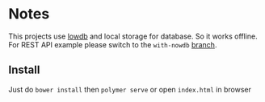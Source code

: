 # Notes

This projects use [lowdb](https://github.com/typicode/lowdb) and local storage for database. So it works offline. For REST API example please switch to the `with-nowdb` [branch](https://github.com/rangerkuning/polymer-simple-crud-app/tree/with-nowdb).

## Install

Just do `bower install` then `polymer serve` or open `index.html` in browser
